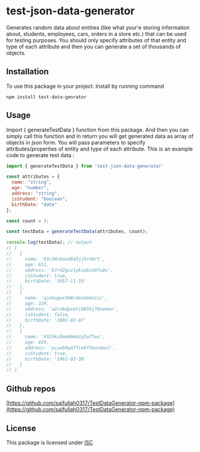 # test-json-data-generator
Generates random data about entities (like what your'e storing information about, students, employees, cars, orders in a store etc.) that can be used for testing purposes. You should only specify attributes of that entity and type of each attribute and then you can generate a set of thousands of objects.
## Installation
To use this package in your project. Install by running command

`npm install test-data-genrator`
## Usage
Import { generateTestData } function from this package. And then you can simply call this function and in return you will get generated data as array of objects in json form. You will pass parameters to specify attributes/properties of entity and type of each attribute. This is an example code to generate test data :
```javascript
import { generateTestData } from 'test-json-data-generator'

const attributes = {
  name: "string",
  age: "number",
  address: "string",
  isStudent: "boolean",
  birthDate: "date"
};

const count = 3;

const testData = generateTestData(attributes, count);

console.log(testData); // output
// [
//   {
//     name: '65c34nbaod6d3jjhrd4rt',     
//     age: 651,
//     address: 'k7r42gcz1ykiebza97u8v',  
//     isStudent: true,
//     birthDate: '1957-11-10'
//   },
//   {
//     name: 'qjxkugwx3m8cdeodomoici',    
//     age: 339,
//     address: 'a2cobdpxeti085kj76xemeo',
//     isStudent: false,
//     birthDate: '2002-02-07'
//   },
//   {
//     name: 'k51hku5mmdmm4zy5a7fwx',     
//     age: 839,
//     address: 'pcywb9y47fie6f5aundwul', 
//     isStudent: true,
//     birthDate: '1962-03-30'
//   }
// ]

```

## Github repos
[https://github.com/saifullah0317/TestDataGenerator-npm-package](https://github.com/saifullah0317/TestDataGenerator-npm-package)
## License
This package is licensed under [ISC](https://opensource.org/license/isc-license-txt/)
